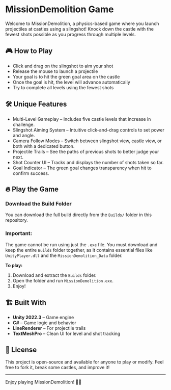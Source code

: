 # MissionDemolition Game

Welcome to MissionDemolition, a physics-based game where you launch projectiles at castles using a slingshot! Knock down the castle with the fewest shots possible as you progress through multiple levels.

## 🎮 How to Play
- Click and drag on the slingshot to aim your shot
- Release the mouse to launch a projectile
- Your goal is to hit the green goal area on the castle
- Once the goal is hit, the level will advance automatically
- Try to complete all levels using the fewest shots

## 🛠 Unique Features
- Multi-Level Gameplay – Includes five castle levels that increase in challenge.
- Slingshot Aiming System – Intuitive click-and-drag controls to set power and angle.
- Camera Follow Modes – Switch between slingshot view, castle view, or both with a dedicated button.
- Projectile Trails – See the paths of previous shots to better judge your next.
- Shot Counter UI – Tracks and displays the number of shots taken so far.
- Goal Indicator – The green goal changes transparency when hit to confirm success.

## 🔥 Play the Game
### **Download the Build Folder**
You can download the full build directly from the `Builds/` folder in this repository.

### **Important:**
The game cannot be run using just the `.exe` file. You must download and keep the entire `Builds` folder together, as it contains essential files like `UnityPlayer.dll` and the `MissionDemolition_Data` folder.

**To play:**
1. Download and extract the `Builds` folder.
2. Open the folder and run `MissionDemolition.exe`.
3. Enjoy!

## 🏗 Built With
- **Unity 2022.3** – Game engine
- **C#** – Game logic and behavior
- **LineRenderer** – For projectile trails
- **TextMeshPro** – Clean UI for level and shot tracking

## 📜 License
This project is open-source and available for anyone to play or modify. Feel free to fork it, break some castles, and improve it!

---

Enjoy playing MissionDemolition! 🏰🔫

